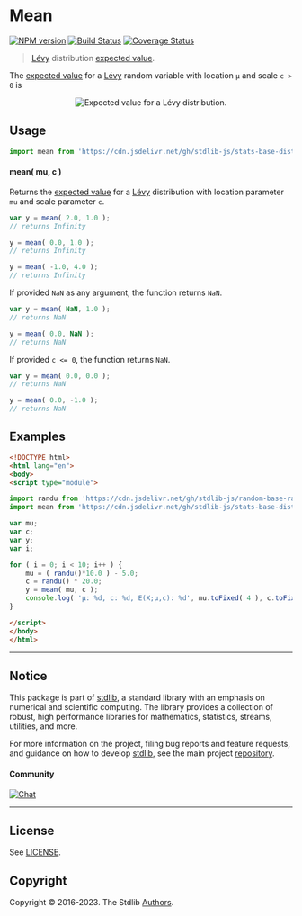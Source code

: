 <!--

@license Apache-2.0

Copyright (c) 2018 The Stdlib Authors.

Licensed under the Apache License, Version 2.0 (the "License");
you may not use this file except in compliance with the License.
You may obtain a copy of the License at

   http://www.apache.org/licenses/LICENSE-2.0

Unless required by applicable law or agreed to in writing, software
distributed under the License is distributed on an "AS IS" BASIS,
WITHOUT WARRANTIES OR CONDITIONS OF ANY KIND, either express or implied.
See the License for the specific language governing permissions and
limitations under the License.

-->

# Mean

[![NPM version][npm-image]][npm-url] [![Build Status][test-image]][test-url] [![Coverage Status][coverage-image]][coverage-url] <!-- [![dependencies][dependencies-image]][dependencies-url] -->

> [Lévy][levy-distribution] distribution [expected value][mean].

<!-- Section to include introductory text. Make sure to keep an empty line after the intro `section` element and another before the `/section` close. -->

<section class="intro">

The [expected value][mean] for a [Lévy][levy-distribution] random variable with location `μ` and scale `c > 0` is

<!-- <equation class="equation" label="eq:levy_expectation" align="center" raw="\mathbb{E}\left[ X \right] = \infty" alt="Expected value for a Lévy distribution."> -->

<div class="equation" align="center" data-raw-text="\mathbb{E}\left[ X \right] = \infty" data-equation="eq:levy_expectation">
    <img src="https://cdn.jsdelivr.net/gh/stdlib-js/stdlib@51534079fef45e990850102147e8945fb023d1d0/lib/node_modules/@stdlib/stats/base/dists/levy/mean/docs/img/equation_levy_expectation.svg" alt="Expected value for a Lévy distribution.">
    <br>
</div>

<!-- </equation> -->

</section>

<!-- /.intro -->

<!-- Package usage documentation. -->



<section class="usage">

## Usage

```javascript
import mean from 'https://cdn.jsdelivr.net/gh/stdlib-js/stats-base-dists-levy-mean@esm/index.mjs';
```

#### mean( mu, c )

Returns the [expected value][mean] for a [Lévy][levy-distribution] distribution with location parameter `mu` and scale parameter `c`.

```javascript
var y = mean( 2.0, 1.0 );
// returns Infinity

y = mean( 0.0, 1.0 );
// returns Infinity

y = mean( -1.0, 4.0 );
// returns Infinity
```

If provided `NaN` as any argument, the function returns `NaN`.

```javascript
var y = mean( NaN, 1.0 );
// returns NaN

y = mean( 0.0, NaN );
// returns NaN
```

If provided `c <= 0`, the function returns `NaN`.

```javascript
var y = mean( 0.0, 0.0 );
// returns NaN

y = mean( 0.0, -1.0 );
// returns NaN
```

</section>

<!-- /.usage -->

<!-- Package usage notes. Make sure to keep an empty line after the `section` element and another before the `/section` close. -->

<section class="notes">

</section>

<!-- /.notes -->

<!-- Package usage examples. -->

<section class="examples">

## Examples

<!-- eslint no-undef: "error" -->

```html
<!DOCTYPE html>
<html lang="en">
<body>
<script type="module">

import randu from 'https://cdn.jsdelivr.net/gh/stdlib-js/random-base-randu@esm/index.mjs';
import mean from 'https://cdn.jsdelivr.net/gh/stdlib-js/stats-base-dists-levy-mean@esm/index.mjs';

var mu;
var c;
var y;
var i;

for ( i = 0; i < 10; i++ ) {
    mu = ( randu()*10.0 ) - 5.0;
    c = randu() * 20.0;
    y = mean( mu, c );
    console.log( 'µ: %d, c: %d, E(X;µ,c): %d', mu.toFixed( 4 ), c.toFixed( 4 ), y.toFixed( 4 ) );
}

</script>
</body>
</html>
```

</section>

<!-- /.examples -->

<!-- Section to include cited references. If references are included, add a horizontal rule *before* the section. Make sure to keep an empty line after the `section` element and another before the `/section` close. -->

<section class="references">

</section>

<!-- /.references -->

<!-- Section for related `stdlib` packages. Do not manually edit this section, as it is automatically populated. -->

<section class="related">

</section>

<!-- /.related -->

<!-- Section for all links. Make sure to keep an empty line after the `section` element and another before the `/section` close. -->


<section class="main-repo" >

* * *

## Notice

This package is part of [stdlib][stdlib], a standard library with an emphasis on numerical and scientific computing. The library provides a collection of robust, high performance libraries for mathematics, statistics, streams, utilities, and more.

For more information on the project, filing bug reports and feature requests, and guidance on how to develop [stdlib][stdlib], see the main project [repository][stdlib].

#### Community

[![Chat][chat-image]][chat-url]

---

## License

See [LICENSE][stdlib-license].


## Copyright

Copyright &copy; 2016-2023. The Stdlib [Authors][stdlib-authors].

</section>

<!-- /.stdlib -->

<!-- Section for all links. Make sure to keep an empty line after the `section` element and another before the `/section` close. -->

<section class="links">

[npm-image]: http://img.shields.io/npm/v/@stdlib/stats-base-dists-levy-mean.svg
[npm-url]: https://npmjs.org/package/@stdlib/stats-base-dists-levy-mean

[test-image]: https://github.com/stdlib-js/stats-base-dists-levy-mean/actions/workflows/test.yml/badge.svg?branch=main
[test-url]: https://github.com/stdlib-js/stats-base-dists-levy-mean/actions/workflows/test.yml?query=branch:main

[coverage-image]: https://img.shields.io/codecov/c/github/stdlib-js/stats-base-dists-levy-mean/main.svg
[coverage-url]: https://codecov.io/github/stdlib-js/stats-base-dists-levy-mean?branch=main

<!--

[dependencies-image]: https://img.shields.io/david/stdlib-js/stats-base-dists-levy-mean.svg
[dependencies-url]: https://david-dm.org/stdlib-js/stats-base-dists-levy-mean/main

-->

[chat-image]: https://img.shields.io/gitter/room/stdlib-js/stdlib.svg
[chat-url]: https://gitter.im/stdlib-js/stdlib/

[stdlib]: https://github.com/stdlib-js/stdlib

[stdlib-authors]: https://github.com/stdlib-js/stdlib/graphs/contributors

[umd]: https://github.com/umdjs/umd
[es-module]: https://developer.mozilla.org/en-US/docs/Web/JavaScript/Guide/Modules

[deno-url]: https://github.com/stdlib-js/stats-base-dists-levy-mean/tree/deno
[umd-url]: https://github.com/stdlib-js/stats-base-dists-levy-mean/tree/umd
[esm-url]: https://github.com/stdlib-js/stats-base-dists-levy-mean/tree/esm
[branches-url]: https://github.com/stdlib-js/stats-base-dists-levy-mean/blob/main/branches.md

[stdlib-license]: https://raw.githubusercontent.com/stdlib-js/stats-base-dists-levy-mean/main/LICENSE

[levy-distribution]: https://en.wikipedia.org/wiki/L%C3%A9vy_distribution

[mean]: https://en.wikipedia.org/wiki/Mean

</section>

<!-- /.links -->
